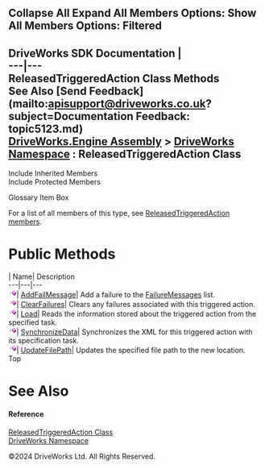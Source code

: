       

 Collapse All Expand All  Members Options: Show All  Members Options: Filtered   
---  
DriveWorks SDK Documentation  |   
---|---  
ReleasedTriggeredAction Class Methods   
See Also [Send Feedback](mailto:apisupport@driveworks.co.uk?subject=Documentation Feedback: topic5123.md)  
[DriveWorks.Engine Assembly](topic2156.md) > [DriveWorks Namespace](topic2159.md) : ReleasedTriggeredAction Class  
---  
  
Include Inherited Members    
Include Protected Members    


Glossary Item Box

For a list of all members of this type, see [ReleasedTriggeredAction members](topic5124.md).

# Public Methods

| Name| Description  
---|---|---  
![Public Method](dotnetimages/publicMethod.gif)| [AddFailMessage](topic5130.md)| Add a failure to the [FailureMessages](topic5138.md) list.   
![Public Method](dotnetimages/publicMethod.gif)| [ClearFailures](topic5131.md)| Clears any failures associated with this triggered action.   
![Public Method](dotnetimages/publicMethod.gif)| [Load](topic5132.md)| Reads the information stored about the triggered action from the specified task.   
![Public Method](dotnetimages/publicMethod.gif)| [SynchronizeData](topic5133.md)| Synchronizes the XML for this triggered action with its specification task.   
![Public Method](dotnetimages/publicMethod.gif)| [UpdateFilePath](topic5134.md)| Updates the specified file path to the new location.   
Top

# See Also

#### Reference

[ReleasedTriggeredAction Class](topic5123.md)   
[DriveWorks Namespace](topic2159.md)

©2024 DriveWorks Ltd. All Rights Reserved.
